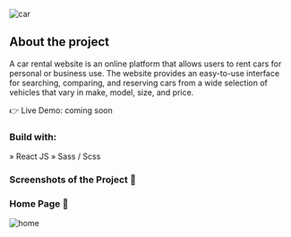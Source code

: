 ![car](https://github.com/Vi042001/car_rental/assets/124107319/280c482b-7723-4793-b507-4cb42b5b6a7f)

## About the project
A car rental website is an online platform that allows users to rent cars for personal or business use. The website provides an easy-to-use interface for searching, comparing, and reserving cars from a wide selection of vehicles that vary in make, model, size, and price.

👉 Live Demo: coming soon

### Build with:
» React JS
» Sass / Scss

### Screenshots of the Project 📸


###                                                                     Home Page 🏡
![home](https://github.com/Vi042001/car_rental/assets/124107319/016bce92-2e32-4b46-af9c-d9184c57b9dc)

